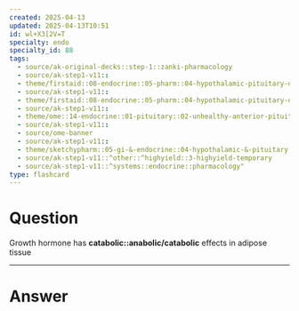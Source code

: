 ```yaml
---
created: 2025-04-13
updated: 2025-04-13T10:51
id: wl+X3[2V=T
specialty: endo
specialty_id: 88
tags:
  - source/ak-original-decks::step-1::zanki-pharmacology
  - source/ak-step1-v11::
  - theme/firstaid::08-endocrine::05-pharm::04-hypothalamic-pituitary-drugs
  - source/ak-step1-v11::
  - theme/firstaid::08-endocrine::05-pharm::04-hypothalamic-pituitary-drugs::*growth-hormone-physiology
  - source/ak-step1-v11::
  - theme/ome::14-endocrine::01-pituitary::02-unhealthy-anterior-pituitary
  - source/ak-step1-v11::
  - source/ome-banner
  - source/ak-step1-v11::
  - theme/sketchypharm::05-gi-&-endocrine::04-hypothalamic-&-pituitary::01-growth-hormone,-mecasermin,-octreotide,-pegvisomant
  - source/ak-step1-v11::^other::^highyield::3-highyield-temporary
  - source/ak-step1-v11::^systems::endocrine::pharmacology"
type: flashcard
---
```


# Question
Growth hormone has **catabolic::anabolic/catabolic** effects in adipose tissue

---

# Answer
